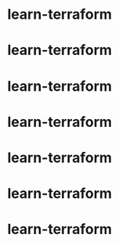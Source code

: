 # learn-terraform
# learn-terraform
# learn-terraform
# learn-terraform
# learn-terraform
# learn-terraform
# learn-terraform

